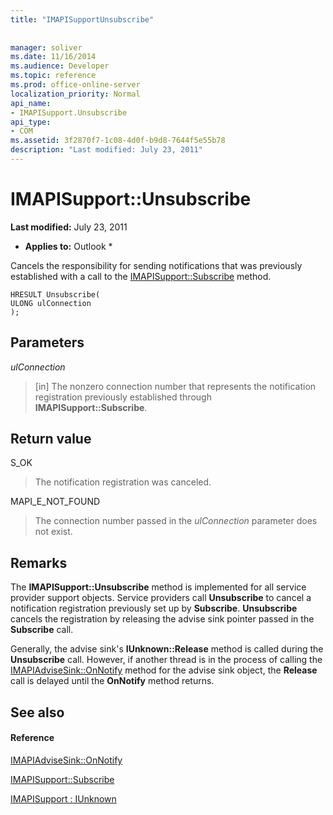 ```yaml
---
title: "IMAPISupportUnsubscribe"
 
 
manager: soliver
ms.date: 11/16/2014
ms.audience: Developer
ms.topic: reference
ms.prod: office-online-server
localization_priority: Normal
api_name:
- IMAPISupport.Unsubscribe
api_type:
- COM
ms.assetid: 3f2870f7-1c08-4d0f-b9d8-7644f5e55b78
description: "Last modified: July 23, 2011"
---
```


# IMAPISupport::Unsubscribe

 **Last modified:** July 23, 2011 
  
 * **Applies to:** Outlook * 
  
Cancels the responsibility for sending notifications that was previously established with a call to the [IMAPISupport::Subscribe](imapisupport-subscribe.md) method. 
  
```
HRESULT Unsubscribe(
ULONG ulConnection
);
```

## Parameters

 _ulConnection_
  
> [in] The nonzero connection number that represents the notification registration previously established through **IMAPISupport::Subscribe**.
    
## Return value

S_OK 
  
> The notification registration was canceled.
    
MAPI_E_NOT_FOUND 
  
> The connection number passed in the  _ulConnection_ parameter does not exist. 
    
## Remarks

The **IMAPISupport::Unsubscribe** method is implemented for all service provider support objects. Service providers call **Unsubscribe** to cancel a notification registration previously set up by **Subscribe**. **Unsubscribe** cancels the registration by releasing the advise sink pointer passed in the **Subscribe** call. 
  
Generally, the advise sink's **IUnknown::Release** method is called during the **Unsubscribe** call. However, if another thread is in the process of calling the [IMAPIAdviseSink::OnNotify](imapiadvisesink-onnotify.md) method for the advise sink object, the **Release** call is delayed until the **OnNotify** method returns. 
  
## See also

#### Reference

[IMAPIAdviseSink::OnNotify](imapiadvisesink-onnotify.md)
  
[IMAPISupport::Subscribe](imapisupport-subscribe.md)
  
[IMAPISupport : IUnknown](imapisupportiunknown.md)

